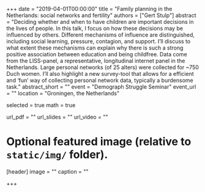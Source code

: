 +++
date = "2019-04-01T00:00:00"
title = "Family planning in the Netherlands: social networks and fertility"
authors = ["Gert Stulp"]
abstract = "Deciding whether and when to have children are important decisions in the lives of people. In this talk, I focus on how these decisions may be influenced by others. Different mechanisms of influence are distinguished, including social learning, pressure, contagion, and support. I’ll discuss to what extent these mechanisms can explain why there is such a strong positive association between education and being childfree. Data come from the LISS-panel, a representative, longitudinal internet panel in the Netherlands. Large personal networks (of 25 alters) were collected for ~750 Duch women. I’ll also highlight a new survey-tool that allows for a efficient and ‘fun’ way of collecting personal network data, typically a burdensome task."
abstract_short = ""
event = "Demograph Struggle Seminar"
event_url = ""
location = "Groningen, the Netherlands"

selected = true
math = true

url_pdf = ""
url_slides = ""
url_video = ""


# Optional featured image (relative to `static/img/` folder).
[header]
image = ""
caption = ""

+++
